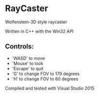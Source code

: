 # RayCaster
Wolfenstein-3D style raycaster

Written in C++ with the Win32 API

## Controls:
- 'WASD' to move
- 'Mouse' to look
- 'Escape' to quit
- 'G' to change FOV to 179 degrees
- 'H' to change FOV to 60 degrees

Compiled and tested with Visual Studio 2015
